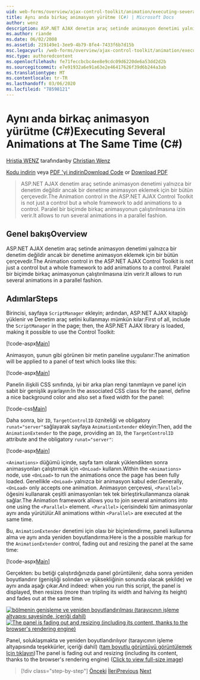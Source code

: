 ```yaml
---
uid: web-forms/overview/ajax-control-toolkit/animation/executing-several-animations-at-the-same-time-cs
title: Aynı anda birkaç animasyon yürütme (C#) | Microsoft Docs
author: wenz
description: ASP.NET AJAX denetim araç setinde animasyon denetimi yalnızca bir denetim değildir ancak bir denetime animasyon eklemek için bir bütün çerçevedir. Bu, Severa 'yi çalıştırmaya izin verir...
ms.author: riande
ms.date: 06/02/2008
ms.assetid: 219149e1-3ee9-4b79-8fe4-7433f6b7d15b
msc.legacyurl: /web-forms/overview/ajax-control-toolkit/animation/executing-several-animations-at-the-same-time-cs
msc.type: authoredcontent
ms.openlocfilehash: fe71feccbcbc4ee8e9cdc09d6220de6a53dd2d2b
ms.sourcegitcommit: e7e91932a6e91a63e2e46417626f39d6b244a3ab
ms.translationtype: MT
ms.contentlocale: tr-TR
ms.lasthandoff: 03/06/2020
ms.locfileid: "78598121"
---
```

# <a name="executing-several-animations-at-the-same-time-c"></a><span data-ttu-id="12139-104">Aynı anda birkaç animasyon yürütme (C#)</span><span class="sxs-lookup"><span data-stu-id="12139-104">Executing Several Animations at The Same Time (C#)</span></span>

<span data-ttu-id="12139-105">[Hristia WENZ](https://github.com/wenz) tarafından</span><span class="sxs-lookup"><span data-stu-id="12139-105">by [Christian Wenz](https://github.com/wenz)</span></span>

<span data-ttu-id="12139-106">[Kodu indirin](https://download.microsoft.com/download/f/9/a/f9a26acd-8df4-4484-8a18-199e4598f411/Animation2.cs.zip) veya [PDF 'yi indirin](https://download.microsoft.com/download/6/7/1/6718d452-ff89-4d3f-a90e-c74ec2d636a3/animation2CS.pdf)</span><span class="sxs-lookup"><span data-stu-id="12139-106">[Download Code](https://download.microsoft.com/download/f/9/a/f9a26acd-8df4-4484-8a18-199e4598f411/Animation2.cs.zip) or [Download PDF](https://download.microsoft.com/download/6/7/1/6718d452-ff89-4d3f-a90e-c74ec2d636a3/animation2CS.pdf)</span></span>

> <span data-ttu-id="12139-107">ASP.NET AJAX denetim araç setinde animasyon denetimi yalnızca bir denetim değildir ancak bir denetime animasyon eklemek için bir bütün çerçevedir.</span><span class="sxs-lookup"><span data-stu-id="12139-107">The Animation control in the ASP.NET AJAX Control Toolkit is not just a control but a whole framework to add animations to a control.</span></span> <span data-ttu-id="12139-108">Paralel bir biçimde birkaç animasyonun çalıştırılmasına izin verir.</span><span class="sxs-lookup"><span data-stu-id="12139-108">It allows to run several animations in a parallel fashion.</span></span>

## <a name="overview"></a><span data-ttu-id="12139-109">Genel bakış</span><span class="sxs-lookup"><span data-stu-id="12139-109">Overview</span></span>

<span data-ttu-id="12139-110">ASP.NET AJAX denetim araç setinde animasyon denetimi yalnızca bir denetim değildir ancak bir denetime animasyon eklemek için bir bütün çerçevedir.</span><span class="sxs-lookup"><span data-stu-id="12139-110">The Animation control in the ASP.NET AJAX Control Toolkit is not just a control but a whole framework to add animations to a control.</span></span> <span data-ttu-id="12139-111">Paralel bir biçimde birkaç animasyonun çalıştırılmasına izin verir.</span><span class="sxs-lookup"><span data-stu-id="12139-111">It allows to run several animations in a parallel fashion.</span></span>

## <a name="steps"></a><span data-ttu-id="12139-112">Adımlar</span><span class="sxs-lookup"><span data-stu-id="12139-112">Steps</span></span>

<span data-ttu-id="12139-113">Birincisi, sayfaya `ScriptManager` ekleyin; ardından, ASP.NET AJAX kitaplığı yüklenir ve Denetim araç setini kullanmayı mümkün kılar:</span><span class="sxs-lookup"><span data-stu-id="12139-113">First of all, include the `ScriptManager` in the page; then, the ASP.NET AJAX library is loaded, making it possible to use the Control Toolkit:</span></span>

[!code-aspx[Main](executing-several-animations-at-the-same-time-cs/samples/sample1.aspx)]

<span data-ttu-id="12139-114">Animasyon, şunun gibi görünen bir metin paneline uygulanır:</span><span class="sxs-lookup"><span data-stu-id="12139-114">The animation will be applied to a panel of text which looks like this:</span></span>

[!code-aspx[Main](executing-several-animations-at-the-same-time-cs/samples/sample2.aspx)]

<span data-ttu-id="12139-115">Panelin ilişkili CSS sınıfında, iyi bir arka plan rengi tanımlayın ve panel için sabit bir genişlik ayarlayın:</span><span class="sxs-lookup"><span data-stu-id="12139-115">In the associated CSS class for the panel, define a nice background color and also set a fixed width for the panel:</span></span>

[!code-css[Main](executing-several-animations-at-the-same-time-cs/samples/sample3.css)]

<span data-ttu-id="12139-116">Daha sonra, bir `ID`, `TargetControlID` özniteliği ve obligatory `runat="server"`sağlayarak sayfaya `AnimationExtender` ekleyin:</span><span class="sxs-lookup"><span data-stu-id="12139-116">Then, add the `AnimationExtender` to the page, providing an `ID`, the `TargetControlID` attribute and the obligatory `runat="server"`:</span></span>

[!code-aspx[Main](executing-several-animations-at-the-same-time-cs/samples/sample4.aspx)]

<span data-ttu-id="12139-117">`<Animations>` düğümü içinde, sayfa tam olarak yüklendikten sonra animasyonları çalıştırmak için `<OnLoad>` kullanın.</span><span class="sxs-lookup"><span data-stu-id="12139-117">Within the `<Animations>` node, use `<OnLoad>` to run the animations once the page has been fully loaded.</span></span> <span data-ttu-id="12139-118">Genellikle `<OnLoad>` yalnızca bir animasyon kabul eder.</span><span class="sxs-lookup"><span data-stu-id="12139-118">Generally, `<OnLoad>` only accepts one animation.</span></span> <span data-ttu-id="12139-119">Animasyon çerçevesi, `<Parallel>` öğesini kullanarak çeşitli animasyonları tek tek birleştirkullanmanıza olanak sağlar.</span><span class="sxs-lookup"><span data-stu-id="12139-119">The Animation framework allows you to join several animations into one using the `<Parallel>` element.</span></span> <span data-ttu-id="12139-120">`<Parallel>` içerisindeki tüm animasyonlar aynı anda yürütülür.</span><span class="sxs-lookup"><span data-stu-id="12139-120">All animations within `<Parallel>` are executed at the same time.</span></span>

<span data-ttu-id="12139-121">Bu, `AnimationExtender` denetimi için olası bir biçimlendirme, paneli kullanıma alma ve aynı anda yeniden boyutlandırma:</span><span class="sxs-lookup"><span data-stu-id="12139-121">Here is the a possible markup for the `AnimationExtender` control, fading out and resizing the panel at the same time:</span></span>

[!code-aspx[Main](executing-several-animations-at-the-same-time-cs/samples/sample5.aspx)]

<span data-ttu-id="12139-122">Gerçekten: bu betiği çalıştırdığınızda panel görüntülenir, daha sonra yeniden boyutlandırır (genişliği solından ve yüksekliğinin sonunda olacak şekilde) ve aynı anda aşağı çıkar.</span><span class="sxs-lookup"><span data-stu-id="12139-122">And indeed: when you run this script, the panel is displayed, then resizes (more than tripling its width and halving its height) and fades out at the same time.</span></span>

<span data-ttu-id="12139-123">[![bölmenin genişleme ve yeniden boyutlandırılması (tarayıcının işleme altyapısı sayesinde, içeriği dahil)](executing-several-animations-at-the-same-time-cs/_static/image2.png)](executing-several-animations-at-the-same-time-cs/_static/image1.png)</span><span class="sxs-lookup"><span data-stu-id="12139-123">[![The panel is fading out and resizing (including its content, thanks to the browser's rendering engine)](executing-several-animations-at-the-same-time-cs/_static/image2.png)](executing-several-animations-at-the-same-time-cs/_static/image1.png)</span></span>

<span data-ttu-id="12139-124">Panel, soluklaşmakta ve yeniden boyutlandırılıyor (tarayıcının işleme altyapısında teşekkürler, içeriği dahil) ([tam boyutlu görüntüyü görüntülemek Için tıklayın](executing-several-animations-at-the-same-time-cs/_static/image3.png))</span><span class="sxs-lookup"><span data-stu-id="12139-124">The panel is fading out and resizing (including its content, thanks to the browser's rendering engine) ([Click to view full-size image](executing-several-animations-at-the-same-time-cs/_static/image3.png))</span></span>

> [!div class="step-by-step"]
> <span data-ttu-id="12139-125">[Önceki](adding-animation-to-a-control-cs.md)
> [İleri](executing-several-animations-after-each-other-cs.md)</span><span class="sxs-lookup"><span data-stu-id="12139-125">[Previous](adding-animation-to-a-control-cs.md)
[Next](executing-several-animations-after-each-other-cs.md)</span></span>
